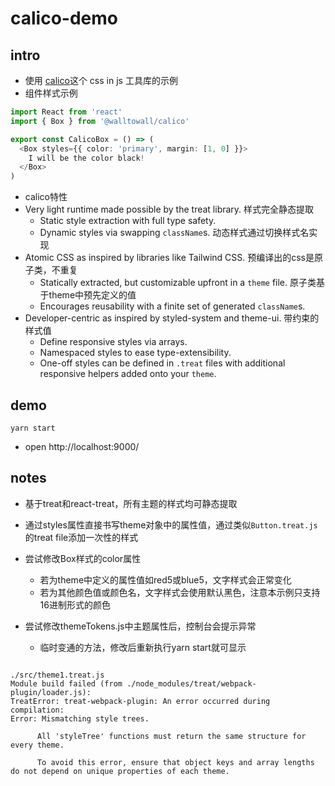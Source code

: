 # calico-demo

## intro

- 使用 [calico](https://github.com/WalltoWall/calico)这个 css in js 工具库的示例
- 组件样式示例

``` typescript
import React from 'react'
import { Box } from '@walltowall/calico'

export const CalicoBox = () => (
  <Box styles={{ color: 'primary', margin: [1, 0] }}>
    I will be the color black!
  </Box>
)
```

<!-- calico: 白洋布，一种平坦的白色棉布，带白色斑纹动物如猫 -->

- calico特性
- Very light runtime made possible by the treat library. 样式完全静态提取
  - Static style extraction with full type safety.
  - Dynamic styles via swapping `className`s. 动态样式通过切换样式名实现
- Atomic CSS as inspired by libraries like Tailwind CSS. 预编译出的css是原子类，不重复
  - Statically extracted, but customizable upfront in a `theme` file. 原子类基于theme中预先定义的值
  - Encourages reusability with a finite set of generated `className`s.
- Developer-centric as inspired by styled-system and theme-ui. 带约束的样式值
  - Define responsive styles via arrays.
  - Namespaced styles to ease type-extensibility.
  - One-off styles can be defined in `.treat` files with additional responsive helpers added onto your `theme`.

## demo

``` shell
yarn start
```

- open http://localhost:9000/

## notes

- 基于treat和react-treat，所有主题的样式均可静态提取
- 通过styles属性直接书写theme对象中的属性值，通过类似`Button.treat.js`的treat file添加一次性的样式

- 尝试修改Box样式的color属性
  - 若为theme中定义的属性值如red5或blue5，文字样式会正常变化
  - 若为其他颜色值或颜色名，文字样式会使用默认黑色，注意本示例只支持16进制形式的颜色

- 尝试修改themeTokens.js中主题属性后，控制台会提示异常
  - 临时变通的方法，修改后重新执行yarn start就可显示

``` 

./src/theme1.treat.js
Module build failed (from ./node_modules/treat/webpack-plugin/loader.js):
TreatError: treat-webpack-plugin: An error occurred during compilation: 
Error: Mismatching style trees.

      All 'styleTree' functions must return the same structure for every theme.
      
      To avoid this error, ensure that object keys and array lengths do not depend on unique properties of each theme.
```
